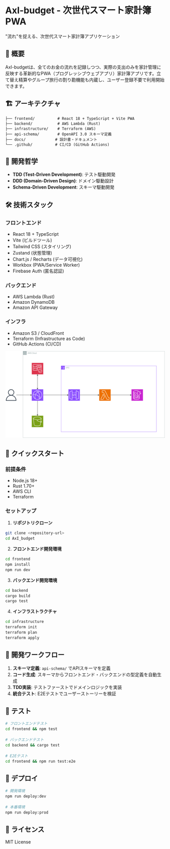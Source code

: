 # AxI-budget - 次世代スマート家計簿 PWA

"流れ"を捉える、次世代スマート家計簿アプリケーション

## 🚀 概要

AxI-budgetは、全てのお金の流れを記録しつつ、実際の支出のみを家計管理に反映する革新的なPWA（プログレッシブウェブアプリ）家計簿アプリです。立て替え精算やグループ旅行の割り勘機能も内蔵し、ユーザー登録不要で利用開始できます。

## 🏗️ アーキテクチャ

```
├── frontend/          # React 18 + TypeScript + Vite PWA
├── backend/           # AWS Lambda (Rust)
├── infrastructure/    # Terraform (AWS)
├── api-schema/        # OpenAPI 3.0 スキーマ定義
├── docs/             # 設計書・ドキュメント
└── .github/          # CI/CD (GitHub Actions)
```

## 🎯 開発哲学

- **TDD (Test-Driven Development)**: テスト駆動開発
- **DDD (Domain-Driven Design)**: ドメイン駆動設計
- **Schema-Driven Development**: スキーマ駆動開発

## 🛠️ 技術スタック

### フロントエンド
- React 18 + TypeScript
- Vite (ビルドツール)
- Tailwind CSS (スタイリング)
- Zustand (状態管理)
- Chart.js / Recharts (データ可視化)
- Workbox (PWA/Service Worker)
- Firebase Auth (匿名認証)

### バックエンド
- AWS Lambda (Rust)
- Amazon DynamoDB
- Amazon API Gateway

### インフラ
- Amazon S3 / CloudFront
- Terraform (Infrastructure as Code)
- GitHub Actions (CI/CD)

![architecture diagram](docs/infra-architecture.png)

## 🚀 クイックスタート

### 前提条件
- Node.js 18+
- Rust 1.70+
- AWS CLI
- Terraform

### セットアップ

1. **リポジトリクローン**
```bash
git clone <repository-url>
cd AxI_budget
```

2. **フロントエンド開発環境**
```bash
cd frontend
npm install
npm run dev
```

3. **バックエンド開発環境**
```bash
cd backend
cargo build
cargo test
```

4. **インフラストラクチャ**
```bash
cd infrastructure
terraform init
terraform plan
terraform apply
```

## 📝 開発ワークフロー

1. **スキーマ定義**: `api-schema/` でAPIスキーマを定義
2. **コード生成**: スキーマからフロントエンド・バックエンドの型定義を自動生成
3. **TDD実装**: テストファーストでドメインロジックを実装
4. **統合テスト**: E2Eテストでユーザーストーリーを検証

## 🧪 テスト

```bash
# フロントエンドテスト
cd frontend && npm test

# バックエンドテスト
cd backend && cargo test

# E2Eテスト
cd frontend && npm run test:e2e
```

## 🚀 デプロイ

```bash
# 開発環境
npm run deploy:dev

# 本番環境
npm run deploy:prod
```

## 📄 ライセンス

MIT License

